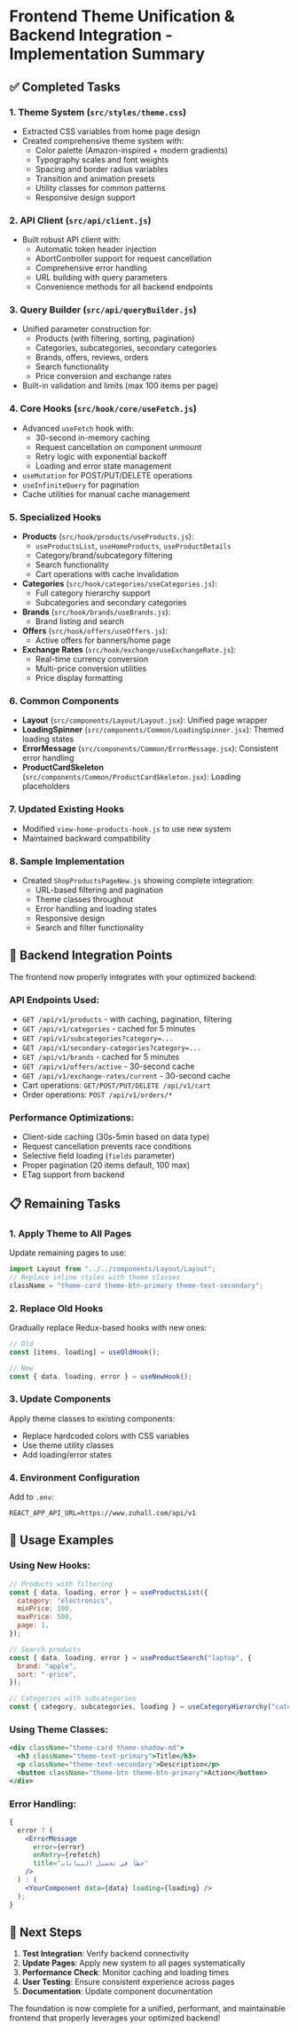 # Frontend Theme Unification & Backend Integration - Implementation Summary

## ✅ Completed Tasks

### 1. Theme System (`src/styles/theme.css`)

- Extracted CSS variables from home page design
- Created comprehensive theme system with:
  - Color palette (Amazon-inspired + modern gradients)
  - Typography scales and font weights
  - Spacing and border radius variables
  - Transition and animation presets
  - Utility classes for common patterns
  - Responsive design support

### 2. API Client (`src/api/client.js`)

- Built robust API client with:
  - Automatic token header injection
  - AbortController support for request cancellation
  - Comprehensive error handling
  - URL building with query parameters
  - Convenience methods for all backend endpoints

### 3. Query Builder (`src/api/queryBuilder.js`)

- Unified parameter construction for:
  - Products (with filtering, sorting, pagination)
  - Categories, subcategories, secondary categories
  - Brands, offers, reviews, orders
  - Search functionality
  - Price conversion and exchange rates
- Built-in validation and limits (max 100 items per page)

### 4. Core Hooks (`src/hook/core/useFetch.js`)

- Advanced `useFetch` hook with:
  - 30-second in-memory caching
  - Request cancellation on component unmount
  - Retry logic with exponential backoff
  - Loading and error state management
- `useMutation` for POST/PUT/DELETE operations
- `useInfiniteQuery` for pagination
- Cache utilities for manual cache management

### 5. Specialized Hooks

- **Products** (`src/hook/products/useProducts.js`):
  - `useProductsList`, `useHomeProducts`, `useProductDetails`
  - Category/brand/subcategory filtering
  - Search functionality
  - Cart operations with cache invalidation
- **Categories** (`src/hook/categories/useCategories.js`):
  - Full category hierarchy support
  - Subcategories and secondary categories
- **Brands** (`src/hook/brands/useBrands.js`):
  - Brand listing and search
- **Offers** (`src/hook/offers/useOffers.js`):
  - Active offers for banners/home page
- **Exchange Rates** (`src/hook/exchange/useExchangeRate.js`):
  - Real-time currency conversion
  - Multi-price conversion utilities
  - Price display formatting

### 6. Common Components

- **Layout** (`src/components/Layout/Layout.jsx`): Unified page wrapper
- **LoadingSpinner** (`src/components/Common/LoadingSpinner.jsx`): Themed loading states
- **ErrorMessage** (`src/components/Common/ErrorMessage.jsx`): Consistent error handling
- **ProductCardSkeleton** (`src/components/Common/ProductCardSkeleton.jsx`): Loading placeholders

### 7. Updated Existing Hooks

- Modified `view-home-products-hook.js` to use new system
- Maintained backward compatibility

### 8. Sample Implementation

- Created `ShopProductsPageNew.js` showing complete integration:
  - URL-based filtering and pagination
  - Theme classes throughout
  - Error handling and loading states
  - Responsive design
  - Search and filter functionality

## 🔧 Backend Integration Points

The frontend now properly integrates with your optimized backend:

### API Endpoints Used:

- `GET /api/v1/products` - with caching, pagination, filtering
- `GET /api/v1/categories` - cached for 5 minutes
- `GET /api/v1/subcategories?category=...`
- `GET /api/v1/secondary-categories?category=...`
- `GET /api/v1/brands` - cached for 5 minutes
- `GET /api/v1/offers/active` - 30-second cache
- `GET /api/v1/exchange-rates/current` - 30-second cache
- Cart operations: `GET/POST/PUT/DELETE /api/v1/cart`
- Order operations: `POST /api/v1/orders/*`

### Performance Optimizations:

- Client-side caching (30s-5min based on data type)
- Request cancellation prevents race conditions
- Selective field loading (`fields` parameter)
- Proper pagination (20 items default, 100 max)
- ETag support from backend

## 📋 Remaining Tasks

### 1. Apply Theme to All Pages

Update remaining pages to use:

```jsx
import Layout from "../../components/Layout/Layout";
// Replace inline styles with theme classes
className = "theme-card theme-btn-primary theme-text-secondary";
```

### 2. Replace Old Hooks

Gradually replace Redux-based hooks with new ones:

```jsx
// Old
const [items, loading] = useOldHook();

// New
const { data, loading, error } = useNewHook();
```

### 3. Update Components

Apply theme classes to existing components:

- Replace hardcoded colors with CSS variables
- Use theme utility classes
- Add loading/error states

### 4. Environment Configuration

Add to `.env`:

```
REACT_APP_API_URL=https://www.zuhall.com/api/v1
```

## 🚀 Usage Examples

### Using New Hooks:

```jsx
// Products with filtering
const { data, loading, error } = useProductsList({
  category: "electronics",
  minPrice: 100,
  maxPrice: 500,
  page: 1,
});

// Search products
const { data, loading, error } = useProductSearch("laptop", {
  brand: "apple",
  sort: "-price",
});

// Categories with subcategories
const { category, subcategories, loading } = useCategoryHierarchy("categoryId");
```

### Using Theme Classes:

```jsx
<div className="theme-card theme-shadow-md">
  <h3 className="theme-text-primary">Title</h3>
  <p className="theme-text-secondary">Description</p>
  <button className="theme-btn theme-btn-primary">Action</button>
</div>
```

### Error Handling:

```jsx
{
  error ? (
    <ErrorMessage
      error={error}
      onRetry={refetch}
      title="خطأ في تحميل البيانات"
    />
  ) : (
    <YourComponent data={data} loading={loading} />
  );
}
```

## 🎯 Next Steps

1. **Test Integration**: Verify backend connectivity
2. **Update Pages**: Apply new system to all pages systematically
3. **Performance Check**: Monitor caching and loading times
4. **User Testing**: Ensure consistent experience across pages
5. **Documentation**: Update component documentation

The foundation is now complete for a unified, performant, and maintainable frontend that properly leverages your optimized backend!
